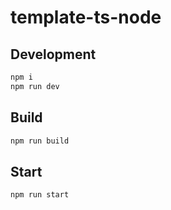 # template-ts-node

## Development

```sh
npm i
npm run dev
```

## Build

```sh
npm run build
```

## Start

```sh
npm run start
```
